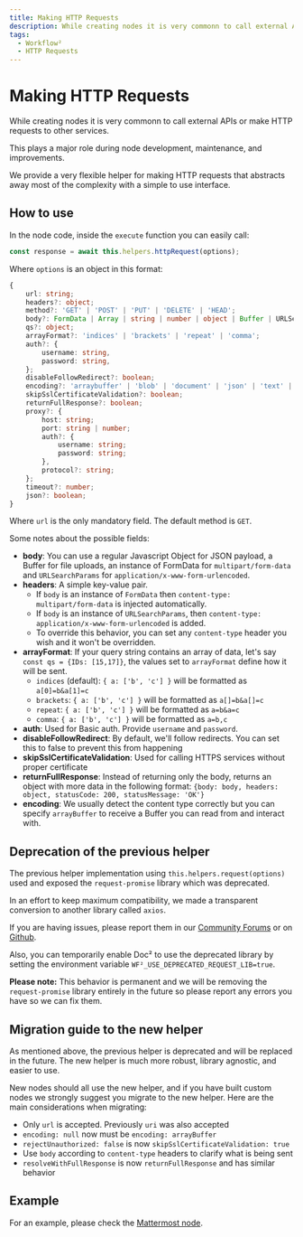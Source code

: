 ```yaml
---
title: Making HTTP Requests
description: While creating nodes it is very commonn to call external APIs or make HTTP requests to other services.
tags:
  - Workflow²
  - HTTP Requests
---
```

# Making HTTP Requests

While creating nodes it is very commonn to call external APIs or make HTTP requests to other services.

This plays a major role during node development, maintenance, and improvements.

We provide a very flexible helper for making HTTP requests that abstracts away most of the complexity with a simple to use interface.

## How to use

In the node code, inside the `execute` function you can easily call:

```typescript
const response = await this.helpers.httpRequest(options);
```

Where `options` is an object in this format:

```typescript
{
	url: string;
	headers?: object;
	method?: 'GET' | 'POST' | 'PUT' | 'DELETE' | 'HEAD';
	body?: FormData | Array | string | number | object | Buffer | URLSearchParams;
	qs?: object;
	arrayFormat?: 'indices' | 'brackets' | 'repeat' | 'comma';
	auth?: {
		username: string,
		password: string,
	};
	disableFollowRedirect?: boolean;
	encoding?: 'arraybuffer' | 'blob' | 'document' | 'json' | 'text' | 'stream';
	skipSslCertificateValidation?: boolean;
	returnFullResponse?: boolean;
	proxy?: {
		host: string;
		port: string | number;
		auth?: {
			username: string;
			password: string;
		},
		protocol?: string;
	};
	timeout?: number;
	json?: boolean;
}	
```

Where `url` is the only mandatory field. The default method is `GET`.

Some notes about the possible fields:

- **body**: You can use a regular Javascript Object for JSON payload, a Buffer for file uploads, an instance of FormData for `multipart/form-data` and `URLSearchParams` for `application/x-www-form-urlencoded`.
- **headers**: A simple key-value pair.  
	* If `body` is an instance of `FormData` then `content-type: multipart/form-data` is injected automatically.  
	* If `body` is an instance of `URLSearchParams`, then `content-type: application/x-www-form-urlencoded` is added.  
	* To override this behavior, you can set any `content-type` header you wish and it won't be overridden.
- **arrayFormat**: If your query string contains an array of data, let's say `const qs = {IDs: [15,17]}`, the values set to `arrayFormat` define how it will be sent.  
	* `indices` (default): `{ a: ['b', 'c'] }` will be formatted as `a[0]=b&a[1]=c`  
	* `brackets`: `{ a: ['b', 'c'] }` will be formatted as `a[]=b&a[]=c`  
	* `repeat`: `{ a: ['b', 'c'] }` will be formatted as `a=b&a=c`  
	* `comma`: `{ a: ['b', 'c'] }` will be formatted as `a=b,c`
- **auth**: Used for Basic auth. Provide `username` and `password`.
- **disableFollowRedirect**: By default, we'll follow redirects. You can set this to false to prevent this from happening
- **skipSslCertificateValidation**: Used for calling HTTPS services without proper certificate
- **returnFullResponse**: Instead of returning only the body, returns an object with more data in the following format: `{body: body, headers: object, statusCode: 200, statusMessage: 'OK'}`
- **encoding**: We usually detect the content type correctly but you can specify `arrayBuffer` to receive a Buffer you can read from and interact with.

## Deprecation of the previous helper

The previous helper implementation using `this.helpers.request(options)` used and exposed the `request-promise` library which was deprecated.

In an effort to keep maximum compatibility, we made a transparent conversion to another library called `axios`.

If you are having issues, please report them in our [Community Forums](https://community.WF².io/) or on [Github](https://github.com/WF²-io/WF²/issues).

Also, you can temporarily enable Doc² to use the deprecated library by setting the environment variable `WF²_USE_DEPRECATED_REQUEST_LIB=true`.

**Please note:** This behavior is permanent and we will be removing the `request-promise` library entirely in the future so please report any errors you have so we can fix them.

## Migration guide to the new helper

As mentioned above, the previous helper is deprecated and will be replaced in the future. The new helper is much more robust, library agnostic, and easier to use.

New nodes should all use the new helper, and if you have built custom nodes we strongly suggest you migrate to the new helper. Here are the main considerations when migrating:

- Only `url` is accepted. Previously `uri` was also accepted
- `encoding: null` now must be `encoding: arrayBuffer`
- `rejectUnauthorized: false` is now `skipSslCertificateValidation: true`
- Use `body` according to `content-type` headers to clarify what is being sent
- `resolveWithFullResponse` is now `returnFullResponse` and has similar behavior

## Example

For an example, please check the [Mattermost node](https://github.com/WF²-io/WF²/blob/master/packages/nodes-base/nodes/Mattermost/v1/MattermostV1.node.ts).